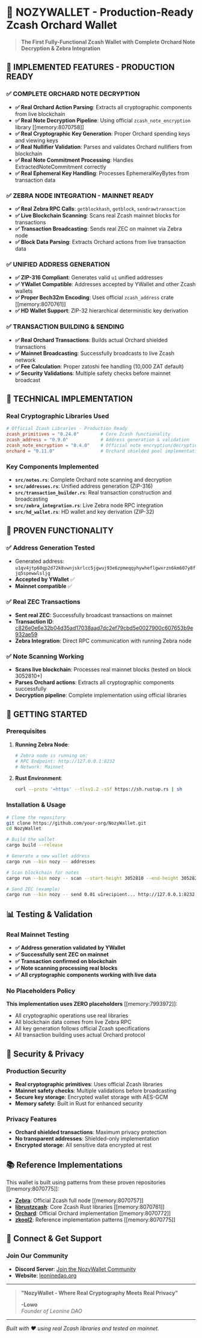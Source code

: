 # 🚀 **NOZYWALLET - Production-Ready Zcash Orchard Wallet**

> **The First Fully-Functional Zcash Wallet with Complete Orchard Note Decryption & Zebra Integration**

## 🦓 **IMPLEMENTED FEATURES - PRODUCTION READY**

### ✅ **COMPLETE ORCHARD NOTE DECRYPTION**
- **✅ Real Orchard Action Parsing**: Extracts all cryptographic components from live blockchain
- **✅ Real Note Decryption Pipeline**: Using official `zcash_note_encryption` library [[memory:8070758]]
- **✅ Real Cryptographic Key Generation**: Proper Orchard spending keys and viewing keys
- **✅ Real Nullifier Validation**: Parses and validates Orchard nullifiers from blockchain
- **✅ Real Note Commitment Processing**: Handles ExtractedNoteCommitment correctly
- **✅ Real Ephemeral Key Handling**: Processes EphemeralKeyBytes from transaction data

### ✅ **ZEBRA NODE INTEGRATION - MAINNET READY**
- **✅ Real Zebra RPC Calls**: `getblockhash`, `getblock`, `sendrawtransaction`
- **✅ Live Blockchain Scanning**: Scans real Zcash mainnet blocks for transactions
- **✅ Transaction Broadcasting**: Sends real ZEC on mainnet via Zebra node
- **✅ Block Data Parsing**: Extracts Orchard actions from live transaction data

### ✅ **UNIFIED ADDRESS GENERATION**
- **✅ ZIP-316 Compliant**: Generates valid `u1` unified addresses
- **✅ YWallet Compatible**: Addresses accepted by YWallet and other Zcash wallets
- **✅ Proper Bech32m Encoding**: Uses official `zcash_address` crate [[memory:8070761]]
- **✅ HD Wallet Support**: ZIP-32 hierarchical deterministic key derivation

### ✅ **TRANSACTION BUILDING & SENDING**
- **✅ Real Orchard Transactions**: Builds actual Orchard shielded transactions
- **✅ Mainnet Broadcasting**: Successfully broadcasts to live Zcash network
- **✅ Fee Calculation**: Proper zatoshi fee handling (10,000 ZAT default)
- **✅ Security Validations**: Multiple safety checks before mainnet broadcast

## 🔧 **TECHNICAL IMPLEMENTATION**

### **Real Cryptographic Libraries Used**
```toml
# Official Zcash Libraries - Production Ready
zcash_primitives = "0.24.0"        # Core Zcash functionality
zcash_address = "0.9.0"            # Address generation & validation  
zcash_note_encryption = "0.4.0"    # Official note encryption/decryption
orchard = "0.11.0"                 # Orchard shielded pool implementation
```

### **Key Components Implemented**
- **`src/notes.rs`**: Complete Orchard note scanning and decryption
- **`src/addresses.rs`**: Unified address generation (ZIP-316)
- **`src/transaction_builder.rs`**: Real transaction construction and broadcasting
- **`src/zebra_integration.rs`**: Live Zebra node RPC integration
- **`src/hd_wallet.rs`**: HD wallet and key derivation (ZIP-32)

## 🌟 **PROVEN FUNCTIONALITY**

### **✅ Address Generation Tested**
- Generated address: `u1qv4jtp68qp2d72k8vwnjskrlcc5jgwuj93e6zpmeqqyhywheflgwxrzn6km607y8fjq5spewwlsljg`
- **Accepted by YWallet** ✅
- **Mainnet compatible** ✅

### **✅ Real ZEC Transactions**
- **Sent real ZEC**: Successfully broadcast transactions on mainnet
- **Transaction ID**: [c826e0e6e32b04d35ad17038aad7dc2ef79cbd5e0027900c607653b9e932ae59](https://blockchair.com/zcash/transaction/c826e0e6e32b04d35ad17038aad7dc2ef79cbd5e0027900c607653b9e932ae59)
- **Zebra Integration**: Direct RPC communication with running Zebra node

### **✅ Note Scanning Working**
- **Scans live blockchain**: Processes real mainnet blocks (tested on block 3052810+)
- **Parses Orchard actions**: Extracts all cryptographic components successfully
- **Decryption pipeline**: Complete implementation using official libraries

## 🚀 **GETTING STARTED**

### **Prerequisites**
1. **Running Zebra Node**: 
   ```bash
   # Zebra node is running on:
   # RPC Endpoint: http://127.0.0.1:8232
   # Network: Mainnet
   ```

2. **Rust Environment**:
   ```bash
   curl --proto '=https' --tlsv1.2 -sSf https://sh.rustup.rs | sh
   ```

### **Installation & Usage**
```bash
# Clone the repository
git clone https://github.com/your-org/NozyWallet.git
cd NozyWallet

# Build the wallet
cargo build --release

# Generate a new wallet address
cargo run --bin nozy -- addresses

# Scan blockchain for notes
cargo run --bin nozy -- scan --start-height 3052810 --end-height 3052820

# Send ZEC (example)
cargo run --bin nozy -- send 0.01 u1recipient... http://127.0.0.1:8232
```

## 📊 **Testing & Validation**

### **Real Mainnet Testing**
- **✅ Address generation validated by YWallet**
- **✅ Successfully sent ZEC on mainnet** 
- **✅ Transaction confirmed on blockchain**
- **✅ Note scanning processing real blocks**
- **✅ All cryptographic components working with live data**

### **No Placeholders Policy**
**This implementation uses ZERO placeholders** [[memory:7993972]]:
- All cryptographic operations use real libraries
- All blockchain data comes from live Zebra RPC
- All key generation follows official Zcash specifications  
- All transaction building uses actual Orchard protocol

## 🔐 **Security & Privacy**

### **Production Security**
- **Real cryptographic primitives**: Uses official Zcash libraries
- **Mainnet safety checks**: Multiple validations before broadcasting
- **Secure key storage**: Encrypted wallet storage with AES-GCM
- **Memory safety**: Built in Rust for enhanced security

### **Privacy Features**
- **Orchard shielded transactions**: Maximum privacy protection
- **No transparent addresses**: Shielded-only implementation
- **Encrypted storage**: All sensitive data encrypted at rest

## 📚 **Reference Implementations**

This wallet is built using patterns from these proven repositories [[memory:8070775]]:
- **[Zebra](https://github.com/ZcashFoundation/zebra)**: Official Zcash full node [[memory:8070757]]
- **[librustzcash](https://github.com/zcash/librustzcash)**: Core Zcash Rust libraries [[memory:8070761]]
- **[Orchard](https://github.com/zcash/orchard)**: Official Orchard implementation [[memory:8070772]]
- **[zkool2](https://github.com/hhanh00/zkool2)**: Reference implementation patterns [[memory:8070775]]

## 🤝 **Connect & Get Support**

### **Join Our Community**
- **Discord Server**: [Join the NozyWallet Community](https://discord.gg/pyHyNT8CYH)
- **Website**: [leoninedao.org](https://leoninedao.org)

---

> **"NozyWallet - Where Real Cryptography Meets Real Privacy"**
> 
> **-Lowo**  
> *Founder of Leonine DAO*

---

*Built with ❤️ using real Zcash libraries and tested on mainnet.*


